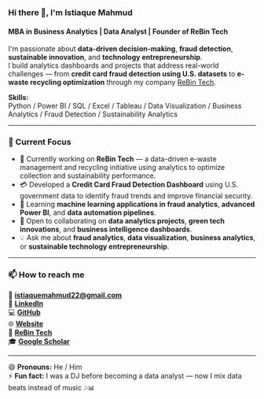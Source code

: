 ### Hi there 👋, I'm Istiaque Mahmud  
#### MBA in Business Analytics | Data Analyst | Founder of ReBin Tech

I'm passionate about **data-driven decision-making**, **fraud detection**, **sustainable innovation**, and **technology entrepreneurship**.  
I build analytics dashboards and projects that address real-world challenges — from **credit card fraud detection using U.S. datasets** to **e-waste recycling optimization** through my company [ReBin Tech](https://rebintech.com).

**Skills:**  
Python / Power BI / SQL / Excel / Tableau / Data Visualization / Business Analytics / Fraud Detection / Sustainability Analytics  

---

### 💼 Current Focus
- 🔧 Currently working on **ReBin Tech** — a data-driven e-waste management and recycling initiative using analytics to optimize collection and sustainability performance.  
- 💳 Developed a **Credit Card Fraud Detection Dashboard** using U.S. government data to identify fraud trends and improve financial security.  
- 🌱 Learning **machine learning applications in fraud analytics**, **advanced Power BI**, and **data automation pipelines**.  
- 🤝 Open to collaborating on **data analytics projects**, **green tech innovations**, and **business intelligence dashboards**.  
- 💡 Ask me about **fraud analytics**, **data visualization**, **business analytics**, or **sustainable technology entrepreneurship**.  

---

### 📫 How to reach me
📧 **istiaquemahmud22@gmail.com**  
🔗 [**LinkedIn**](https://www.linkedin.com/in/rafat1/)  
💻 [**GitHub**](https://github.com/iamrafat1)  
🌐 [**Website**](https://www.istiaquemahmud.com)  
🏢 [**ReBin Tech**](https://rebintech.com)  
🎓 [**Google Scholar**](https://scholar.google.com/citations?user=R1zOQpsAAAAJ&hl=en)

---

😄 **Pronouns:** He / Him  
⚡ **Fun fact:** I was a DJ before becoming a data analyst — now I mix data beats instead of music 🎶📊  
